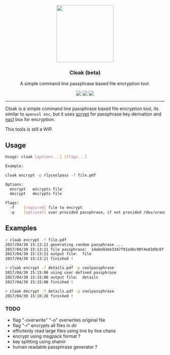<p align="center">
  <img src="https://rawgit.com/drish/cloak/master/cloak-logo.png" height="180" />
  <h3 align="center">Cloak (beta)</h3>
  <p align="center">A simple command line passphrase based file encryption tool.</p>
  <p align="center">
    <a href="https://travis-ci.org/drish/cloak"><img src="https://travis-ci.org/libeclipse/memguard.svg?branch=master"></a>
    <a href="https://github.com/drish/cloak/blob/master/LICENSE)"><img src="http://img.shields.io/badge/license-Apache%20V2-blue.svg"></a>
    <!-- <a href="https://ci.appveyor.com/project/libeclipse/memguard/branch/master"><img src="https://ci.appveyor.com/api/projects/status/g6cg347cam7lli5m/branch/master?svg=true"></a> -->
    <a href="https://goreportcard.com/report/github.com/drish/cloak"><img src="https://goreportcard.com/badge/github.com/drish/cloak"></a>
  </p>
</p>

---

Cloak is a simple command line passphrase based file encryption tool, its similar to `openssl enc`, but it uses [scrypt](http://www.tarsnap.com/scrypt.html) for passphrase key derivation and [nacl](https://nacl.cr.yp.to/) box for encryption.

This tools is still a WIP.


## Usage

```sh
Usage: cloak [options...] [flags...]

Example:

cloak encrypt -p rlycoolpass -f file.pdf

Options:
  encrypt	encrypts file
  decrypt	decrypts file

Flags:
  -f 	[required] file to encrypt
  -p 	[optional] user provided passphrase, if not provided /dev/urandom is used
```

## Examples 

```sh
> cloak encrypt -f file.pdf
2017/04/30 15:13:21 generating random passphrase ...
2017/04/30 15:13:21 file passphrase:  14abe93eb3347f91ad6c90f4ed3d9c8f
2017/04/30 15:13:21 output file:  file
2017/04/30 15:13:21 finished !  

> cloak encrypt -f details.pdf -p coolpassphrase
2017/04/30 15:15:06 using user defined passphrase
2017/04/30 15:15:06 output file:  details
2017/04/30 15:15:06 finished ! 

> cloak decrypt -f details.pdf -p coolpassphrase
2017/04/30 15:16:26 finished ! 

```

### TODO 
	
- flag "-overwrite" "-o" overwrites original file
- flag "-r" encrypts all files in dir
- efficitenly read large files using line by line chans
- encrypt using msgpack format ?
- key splitting using shamir
- human readable passphrase generator ?
